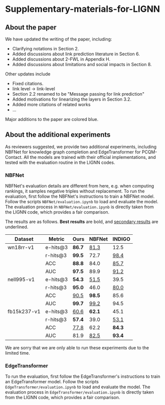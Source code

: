 # Supplementary-materials-for-LIGNN

## About the paper

We have updated the writing of the paper, including:
- Clarifying notations in Section 2.
- Added discussions about link prediction literature in Section 6.
- Added discussions about 2-FWL in Appendix H.
- Added discussions about limitations and social impacts in Section 8.
  
Other updates include
- Fixed citations.
- link level $\rightarrow$ link-level
- Section 2.2 renamed to be "Message passing for link prediction"
- Added motivations for linearizing the layers in Section 3.2.
- Added more citations of related works
- ...

Major additions to the paper are colored blue.


## About the additional experiments

As reviewers suggested, we provide two additional experiments, including NBFNet for knowledge graph completion and EdgeTransformer for PCQM-Contact. All the models are trained with their official implementations, and tested with the evaluation routine in the LIGNN codes.

### NBFNet
NBFNet's evaluation details are different from here, e.g. when computing rankings, it samples negative triples without replacement. To run the evaluation, first follow the NBFNet's instructions to train a NBFNet model. Follow the scripts `NBFNet/evaluation.ipynb` to load and evaluate the model. The evaluation process in `NBFNet/evaluation.ipynb` is directly taken from the LIGNN code, which provides a fair comparison.

The results are as follows. **Best results** are bold, and <u>secondary results</u> are underlined.

| Dataset     | Metric      | Ours   | NBFNet  | INDIGO
| ----------- | ----------- | ------ | ------- | -------- |
| wn18rr-v1   | e-hits@3    | **86.7**   | <u>81.3</u>    | 12.5 |
|             | r-hits@3    | **99.5**   | 72.7    | <u>98.4</u> |
|             | ACC         | **88.8**   | 84.0    | <u>85.7</u> |
|             | AUC         | **97.5**   | 89.9    | <u>91.2</u> |
| nell995-v1  | e-hits@3    | **54.3**   | <u>51.5</u>    | 39.5 |
|             | r-hits@3    | **95.0**   | 46.0    | <u>80.0</u> |
|             | ACC         | <u>90.5</u>   | **98.5**    | 85.6 |
|             | AUC         | **99.7**   | <u>99.2</u>    | 94.5 |
| fb15k237-v1 | e-hits@3    | <u>60.6</u>   | **62.1**    | 45.1 |
|             | r-hits@3    | **57.4**   | 39.0    | <u>53.1</u> |
|             | ACC         | <u>77.8</u>   | 62.2    | **84.3** |
|             | AUC         | 81.9   | <u>82.5</u>    | **93.4** |

We are sorry that we are only able to run these experiments due to the limited time.

### EdgeTransformer
To run the evaluation, first follow the EdgeTransformer's instructions to train an EdgeTransformer model. Follow the scripts `EdgeTransformer/evaluation.ipynb` to load and evaluate the model. The evaluation process in `EdgeTransformer/evaluation.ipynb` is directly taken from the LIGNN code, which provides a fair comparison.
